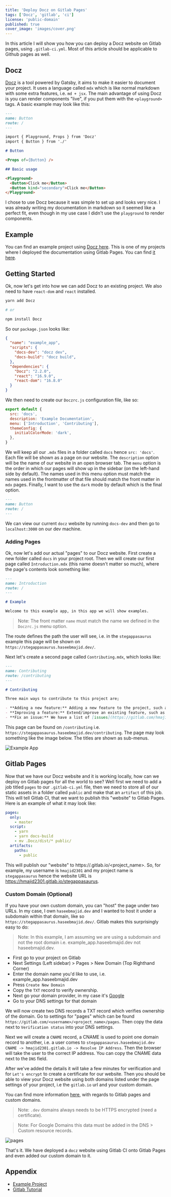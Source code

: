 ```yaml
---
title: 'Deploy Docz on Gitlab Pages'
tags: ['Docz', 'gitlab', 'ci']
license: 'public-domain'
published: true
cover_image: 'images/cover.png'
---
```


In this article I will show you how you can deploy a Docz website on Gitlab pages, using `.gitlab-ci.yml`.
Most of this article should be applicable to Github pages as well.

## Docz

[Docz](https://www.Docz.site/) is a tool powered by Gatsby, it aims to make it easier to document your project.
It uses a language called `mdx` which is like normal markdown with some extra features, i.e. `md + jsx`. The main
advantage of using Docz is you can render components "live", if you put them with the `<playground>` tags. A basic
example may look like this:

```md
---
name: Button
route: /
---

import { Playground, Props } from 'Docz'
import { Button } from './'

# Button

<Props of={Button} />

## Basic usage

<Playground>
  <Button>Click me</Button>
  <Button kind="secondary">Click me</Button>
</Playground>
```

I chose to use Docz because it was simple to set up and looks very nice. I was already writing my documentation
in markdown so it seemed like a perfect fit, even though in my use case I didn't use the `playground` to render
components.

## Example

You can find an example project using [Docz here](https://gitlab.com/hmajid2301/stegappasaurus/-/tree/release/1.0.2/).
This is one of my projects where I deployed the documentation using Gitlab Pages. You can
find [it here](https://stegappasaurus.haseebmajid.dev/).

## Getting Started

Ok, now let's get into how we can add Docz to an existing project. We also need to have `react-dom` and `react`
installed.

```bash
yarn add Docz

# or

npm install Docz
```

So our `package.json` looks like:

```json
{
  "name": "example_app",
  "scripts": {
    "docs-dev": "docz dev",
    "docs-build": "docz build",
  },
  "dependencies": {
    "Docz": "2.2.0",
    "react": "16.9.0",
    "react-dom": "16.8.0"
  }
}
```

We then need to create our `Doczrc.js` configuration file, like so: 

```js
export default {
  src: 'docs',
  description: 'Example Documentation',
  menu: ['Introduction', 'Contributing'],
  themeConfig: {
    initialColorMode: 'dark',
  },
}
```

We will keep all our `.mdx` files in a folder called `docs` hence `src: 'docs'`. Each file will be shown as a page on
our website. The `description` option will be the name of our website in an open browser tab. The `menu` option is
the order in which our pages will show up in the sidebar (on the left-hand side by default). The names used in this
menu option must match the names used in the frontmatter of that file should match the front matter in `mdx` pages.
Finally, I want to use the `dark` mode by default which is the final option.

```md
---
name: Button
route: /
---
```

We can view our current `docz` website by running `docs-dev` and then go to `localhost:3000` on our dev machine.

### Adding Pages

Ok, now let's add our actual "pages" to our Docz website. First create a new folder called `docs` in your project root.
Then we will create our first page called `Introduction.mdx` (this name doesn't matter so much), where the page's contents
look something like:

```md
---
name: Introduction
route: /
---

# Example 

Welcome to this example app, in this app we will show examples.
```

> Note: The front matter `name` must match the name we defined in the `Doczrc.js` menu option.

The route defines the path the user will see, i.e. in the `stegappasaurus` example this page will be shown on
`https://stegappasaurus.haseebmajid.dev/`. 

Next let's create a second page called `Contributing.mdx`, which looks like:

```md
---
name: Contributing
route: /contributing
---

# Contributing

Three main ways to contribute to this project are;

- **Adding a new feature:** Adding a new feature to the project, such as allow encoding of audio files alongside images
- **Improving a feature:** Extend/improve an existing feature, such as a small UI change
- **Fix an issue:** We have a list of [issues](https://gitlab.com/hmajid2301/stegappasaurus/issues), or you can fix your issue.
```

This page can be found on `/contributing` i.e. `https://stegappasaurus.haseebmajid.dev/contributing`. The page may look
something like the image below. The titles are shown as sub-menus.

![Example App](images/docs.png)

## Gitlab Pages

Now that we have our Docz website and it is working locally, how can we deploy on Gitlab pages for all the world to see?
Well first we need to add a job titled `pages` to our `.gitlab-ci.yml` file, then we need to store all of our
static assets in a folder called `public` and make that an `artifact` of this job. This will tell Gitlab CI, that we
want to publish this "website" to Gitlab Pages. Here is an example of what it may look like:

```yaml
pages:
  only:
    - master
  script:
    - yarn
    - yarn docs-build
    - mv .Docz/dist/* public/
  artifacts:
    paths:
      - public
```

This will publish our "website" to https://<username>.gitlab.io/<project_name>. So, for example, my username is
`hmajid2301` and my project name is `stegappasaurus` hence the website URL is https://hmajid2301.gitlab.io/stegappasaurus.

### Custom Domain (Optional)

If you have your own custom domain, you can "host" the page under two URLs. In my case, I own `haseebmajid.dev` and I
wanted to host it under a subdomain within that domain, like so `https://stegappasaurus.haseebmajid.dev/`. Gitlab
makes this surprisingly easy to do:

> Note: In this example, I am assuming we are using a subdomain and not the root domain i.e. example_app.haseebmajid.dev not haseebmajid.dev.

* First go to your project on Gitlab
* Next Settings (Left sidebar) > Pages > New Domain (Top Righthand Corner)
* Enter the domain name you'd like to use, i.e. example_app.haseebmajid.dev
* Press `Create New Domain`
* Copy the `TXT` record to verify ownership.
* Next go your domain provider, in my case it's [Google](https://domains.google.com)
* Go to your DNS settings for that domain

We will now create two DNS records a TXT record which verifies ownership of the domain. Go to settings for "pages"
which can be found `https://gitlab.com/<username>/<project_name>/pages`. Then copy the data next to
`Verification status` into your DNS settings.

Next we will create a `CNAME` record, a CNAME is used to point one domain record to another, i.e. a user comes to
`stegappasaurus.haseebmajid.dev CNAME -> hmajid2301.gitlab.io -> Resolve IP Address`. Then the browser will take the
user to the correct IP address. You can copy the CNAME data next to the `DNS` field.

After we've added the details it will take a few minutes for verification and for `Let's encrypt` to create a certificate
for our website. Then you should be able to view your Docz website using both domains listed under the page settings
of your project, i.e the `gitlab.io` url and your custom domain.

You can find more information
[here](https://docs.gitlab.com/ee/user/project/pages/custom_domains_ssl_tls_certification/#3-set-up-dns-records-for-pages),
with regards to Gitlab pages and custom domains.

> Note: `.dev` domains always needs to be HTTPS encrypted (need a certificate).

> Note: For Google Domains this data must be added in the DNS > Custom resource records.

![pages](images/pages.png)

That's it. We have deployed a `docz` website using Gitlab CI onto Gitlab Pages and even added our custom domain to it.

## Appendix

- [Example Project](https://gitlab.com/hmajid2301/stegappasaurus/-/tree/release/1.0.2)
- [Gitlab Tutorial](https://docs.gitlab.com/ee/user/project/pages/custom_domains_ssl_tls_certification/#3-set-up-dns-records-for-pages)
